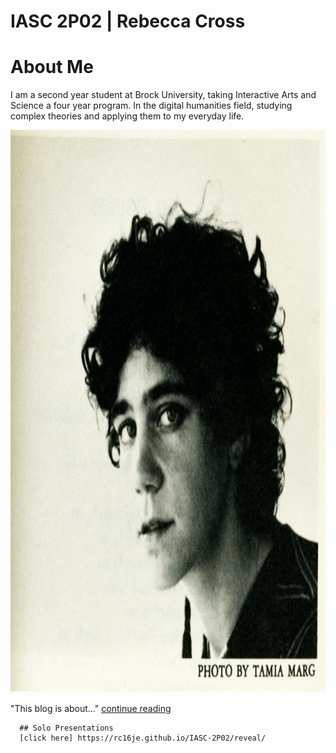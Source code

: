 # IASC 2P02 | Rebecca Cross 
# About Me 

I am a second year student at Brock University, taking Interactive Arts and Science a four year program. In the digital humanities field, studying complex theories and applying them to my everyday life. 





<img src="johanna-drucker.jpg" alt="drucker" style="width:1000px;height:900px;">


"This blog is about..." 
      <a href="https://rc16je.github.io/IASC-2P02/blog">continue reading</a>
      
      ## Solo Presentations
      [click here] https://rc16je.github.io/IASC-2P02/reveal/
